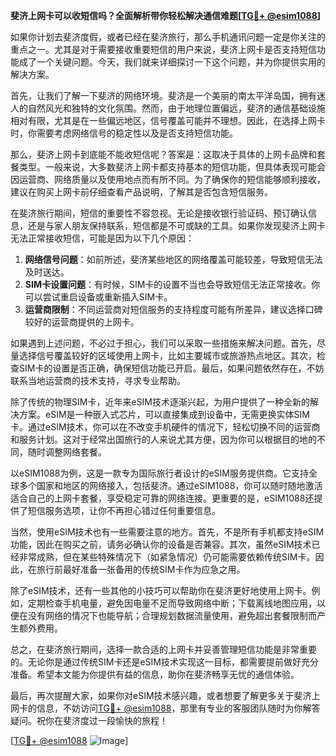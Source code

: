 **斐济上网卡可以收短信吗？全面解析带你轻松解决通信难题[[TG💪+ @esim1088](https://t.me/s/esim1088)]**

如果你计划去斐济度假，或者已经在斐济旅行，那么手机通讯问题一定是你关注的重点之一。尤其是对于需要接收重要短信的用户来说，斐济上网卡是否支持短信功能成了一个关键问题。今天，我们就来详细探讨一下这个问题，并为你提供实用的解决方案。

首先，让我们了解一下斐济的网络环境。斐济是一个美丽的南太平洋岛国，拥有迷人的自然风光和独特的文化氛围。然而，由于地理位置偏远，斐济的通信基础设施相对有限，尤其是在一些偏远地区，信号覆盖可能并不理想。因此，在选择上网卡时，你需要考虑网络信号的稳定性以及是否支持短信功能。

那么，斐济上网卡到底能不能收短信呢？答案是：这取决于具体的上网卡品牌和套餐类型。一般来说，大多数斐济上网卡都支持基本的短信功能，但具体表现可能会因运营商、网络质量以及使用地点而有所不同。为了确保你的短信能够顺利接收，建议在购买上网卡前仔细查看产品说明，了解其是否包含短信服务。

在斐济旅行期间，短信的重要性不容忽视。无论是接收银行验证码、预订确认信息，还是与家人朋友保持联系，短信都是不可或缺的工具。如果你发现斐济上网卡无法正常接收短信，可能是因为以下几个原因：

1. **网络信号问题**：如前所述，斐济某些地区的网络覆盖可能较差，导致短信无法及时送达。
2. **SIM卡设置问题**：有时候，SIM卡的设置不当也会导致短信无法正常接收。你可以尝试重启设备或重新插入SIM卡。
3. **运营商限制**：不同运营商对短信服务的支持程度可能有所差异，建议选择口碑较好的运营商提供的上网卡。

如果遇到上述问题，不必过于担心，我们可以采取一些措施来解决问题。首先，尽量选择信号覆盖较好的区域使用上网卡，比如主要城市或旅游热点地区。其次，检查SIM卡的设置是否正确，确保短信功能已开启。最后，如果问题依然存在，不妨联系当地运营商的技术支持，寻求专业帮助。

除了传统的物理SIM卡，近年来eSIM技术逐渐兴起，为用户提供了一种全新的解决方案。eSIM是一种嵌入式芯片，可以直接集成到设备中，无需更换实体SIM卡。通过eSIM技术，你可以在不改变手机硬件的情况下，轻松切换不同的运营商和服务计划。这对于经常出国旅行的人来说尤其方便，因为你可以根据目的地的不同，随时调整网络套餐。

以eSIM1088为例，这是一款专为国际旅行者设计的eSIM服务提供商。它支持全球多个国家和地区的网络接入，包括斐济。通过eSIM1088，你可以随时随地激活适合自己的上网卡套餐，享受稳定可靠的网络连接。更重要的是，eSIM1088还提供了短信服务选项，让你不再担心错过任何重要信息。

当然，使用eSIM技术也有一些需要注意的地方。首先，不是所有手机都支持eSIM功能，因此在购买之前，请务必确认你的设备是否兼容。其次，虽然eSIM技术已经非常成熟，但在某些特殊情况下（如紧急情况）仍可能需要依赖传统SIM卡。因此，在旅行前最好准备一张备用的传统SIM卡作为应急之用。

除了eSIM技术，还有一些其他的小技巧可以帮助你在斐济更好地使用上网卡。例如，定期检查手机电量，避免因电量不足而导致网络中断；下载离线地图应用，以便在没有网络的情况下也能导航；合理规划数据流量使用，避免超出套餐限制而产生额外费用。

总之，在斐济旅行期间，选择一款合适的上网卡并妥善管理短信功能是非常重要的。无论你是通过传统SIM卡还是eSIM技术实现这一目标，都需要提前做好充分准备。希望本文能为你提供有益的信息，助你在斐济畅享无忧的通信体验。

最后，再次提醒大家，如果你对eSIM技术感兴趣，或者想要了解更多关于斐济上网卡的信息，不妨访问[TG💪+ @esim1088](https://t.me/s/esim1088)，那里有专业的客服团队随时为你解答疑问。祝你在斐济度过一段愉快的旅程！

[[TG💪+ @esim1088](https://t.me/s/esim1088) ![Image](https://i.postimg.cc/4NQfJmqS/Snipaste-2025-05-13-00-14-12.png)]